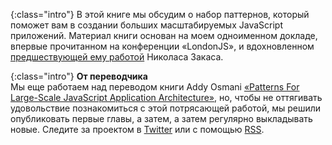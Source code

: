 {:class="intro"}
В этой книге мы обсудим о набор паттернов, который поможет вам в создании 
больших масштабируемых JavaScript приложений. Материал книги основан на моем
одноименном докладе, впервые прочитанном на конференции «LondonJS», и
вдохновленном [предшествующей ему работой][1] Николаса Закаса.

{:class="intro"}
**От переводчика**  
Мы еще работаем над переводом книги Addy Osmani [«Patterns For Large-Scale JavaScript Application Architecture»][1],
но, чтобы не оттягивать удовольствие познакомиться с этой потрясающей работой, мы
решили опубликовать первые главы, а затем, а затем регулярно выкладывать новые. 
Следите за проектом в [Twitter][2] или с помощью [RSS][3].

[1]: http://addyosmani.com/largescalejavascript/
[2]: https://twitter.com/LargeJS
[3]: /atom.xml